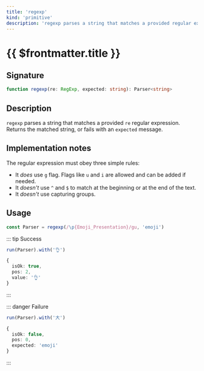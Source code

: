 ```yaml
---
title: 'regexp'
kind: 'primitive'
description: 'regexp parses a string that matches a provided regular expression. Returns the matched string, or fails with a provided message.'
---
```


# {{ $frontmatter.title }}

## Signature

```ts
function regexp(re: RegExp, expected: string): Parser<string>
```

## Description

`regexp` parses a string that matches a provided `re` regular expression. Returns the matched string, or fails with an `expected` message.

## Implementation notes

The regular expression must obey three simple rules:

- It *does* use `g` flag. Flags like `u` and `i` are allowed and can be added if needed.
- It *doesn't* use `^` and `$` to match at the beginning or at the end of the text.
- It *doesn't* use capturing groups.

## Usage

```ts
const Parser = regexp(/\p{Emoji_Presentation}/gu, 'emoji')
```

::: tip Success
```ts
run(Parser).with('👌')

{
  isOk: true,
  pos: 2,
  value: '👌'
}
```
:::

::: danger Failure
```ts
run(Parser).with('大')

{
  isOk: false,
  pos: 0,
  expected: 'emoji'
}
```
:::
